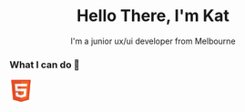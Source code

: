 <h1 align='center'>Hello There, I'm Kat</h1>
<p align='center'>I'm a junior ux/ui developer from Melbourne</p>

### What I can do 🧰
<img src="https://github.com/devicons/devicon/blob/master/icons/html5/html5-original.svg" title="HTML5" alt="HTML5" width="40" height="40" />
